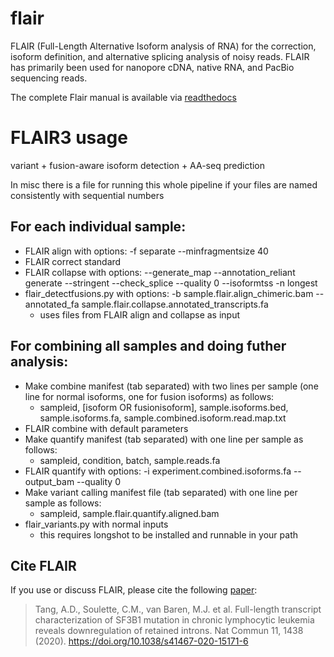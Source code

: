 # flair
FLAIR (Full-Length Alternative Isoform analysis of RNA) for the correction, isoform definition, and alternative splicing analysis of noisy reads. FLAIR has primarily been used for nanopore cDNA, native RNA, and PacBio sequencing reads.

The complete Flair manual is available via [readthedocs](https://flair.readthedocs.io/en/latest/)

# FLAIR3 usage 
variant + fusion-aware isoform detection + AA-seq prediction

In misc there is a file for running this whole pipeline if your files are named consistently with sequential numbers

## For each individual sample:

- FLAIR align with options: -f separate --minfragmentsize 40
- FLAIR correct standard
- FLAIR collapse with options: --generate_map --annotation_reliant generate --stringent --check_splice --quality 0 --isoformtss -n longest
- flair_detectfusions.py with options: -b sample.flair.align_chimeric.bam --annotated_fa sample.flair.collapse.annotated_transcripts.fa
    - uses files from FLAIR align and collapse as input

## For combining all samples and doing futher analysis:

- Make combine manifest (tab separated) with two lines per sample (one line for normal isoforms, one for fusion isoforms) as follows:
    - sampleid, [isoform OR fusionisoform], sample.isoforms.bed, sample.isoforms.fa, sample.combined.isoform.read.map.txt
- FLAIR combine with default parameters
- Make quantify manifest (tab separated) with one line per sample as follows:
    - sampleid, condition, batch, sample.reads.fa
- FLAIR quantify with options: -i experiment.combined.isoforms.fa --output_bam --quality 0
- Make variant calling manifest file (tab separated) with one line per sample as follows:
    - sampleid, sample.flair.quantify.aligned.bam
- flair_variants.py with normal inputs
    - this requires longshot to be installed and runnable in your path

## Cite FLAIR <a name="cite"></a>
If you use or discuss FLAIR, please cite the following [paper](https://www.nature.com/articles/s41467-020-15171-6):
>Tang, A.D., Soulette, C.M., van Baren, M.J. et al. Full-length transcript characterization of SF3B1 mutation in chronic lymphocytic leukemia reveals downregulation of retained introns. Nat Commun 11, 1438 (2020). https://doi.org/10.1038/s41467-020-15171-6

